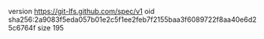 version https://git-lfs.github.com/spec/v1
oid sha256:2a9083f5eda057b01e2c5f1ee2feb7f2155baa3f6089722f8aa40e6d25c6764f
size 195

